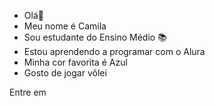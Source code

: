 - Olá👋
- Meu nome é Camila
- Sou estudante do Ensino Médio 📚
- Estou aprendendo a programar com o Alura
- Minha cor favorita é Azul
- Gosto de jogar vôlei

Entre em 

<!---
camilarafaeli/camilarafaeli is a ✨ special ✨ repository because its `README.md` (this file) appears on your GitHub profile.
You can click the Preview link to take a look at your changes.
--->
